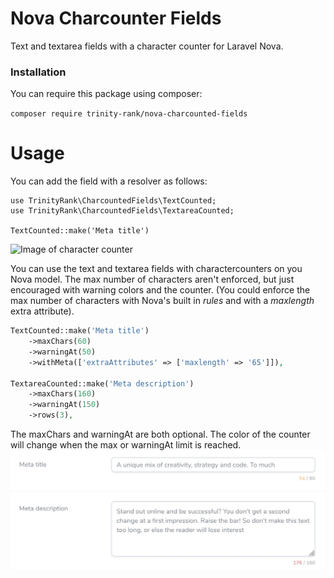 # Nova Charcounter Fields
Text and textarea fields with a character counter for Laravel Nova.

### Installation
You can require this package using composer:

```composer require trinity-rank/nova-charcounted-fields```

# Usage

You can add the field with a resolver as follows:
```
use TrinityRank\CharcountedFields\TextCounted;
use TrinityRank\CharcountedFields\TextareaCounted;

TextCounted::make('Meta title')
```

![Image of character counter](docs/screenshot.jpg)

You can use the text and textarea fields with charactercounters on you Nova model. The max number of characters aren't enforced, but just encouraged with warning colors and the counter. (You could enforce the max number of characters with Nova's built in _rules_ and with a _maxlength_ extra attribute).

```php
TextCounted::make('Meta title')
    ->maxChars(60)
    ->warningAt(50)
    ->withMeta(['extraAttributes' => ['maxlength' => '65']]),

TextareaCounted::make('Meta description')
    ->maxChars(160)
    ->warningAt(150)
    ->rows(3),
```

The maxChars and warningAt are both optional. The color of the counter will change when the max or warningAt limit is reached.
![Image of character counter with indication](docs/screenshot-errors.jpg)

